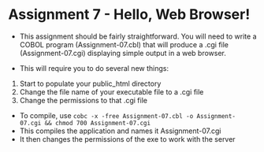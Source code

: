 # Assignment 7 - Hello, Web Browser!

- This assignment should be fairly straightforward.  You will need to write a COBOL program (Assignment-07.cbl) that will produce a .cgi file (Assignment-07.cgi) displaying simple output in a web browser.  

- This will require you to do several new things:

 1.   Start to populate your public_html directory
  2.  Change the file name of your executable file to a .cgi file
   3. Change the permissions to that .cgi file

- To compile, use ``cobc -x -free Assignment-07.cbl -o Assignment-07.cgi && chmod 700 Assignment-07.cgi``
- This compiles the application and names it Assignment-07.cgi
- It then changes the permissions of the exe to work with the server

